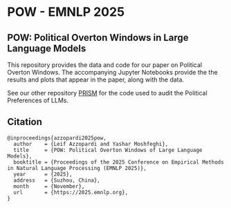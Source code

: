 # POW - EMNLP 2025

## POW: Political Overton Windows in Large Language Models

This repository provides the data and code for our paper on Political Overton Windows. The accompanying Jupyter Notebooks provide the the results and plots that appear in the paper, along with the data.

See our other repository [PRISM](https://github.com/CIS-PHAWM/PRISM) for the code used to audit the Political Preferences of LLMs.


## Citation

```
@inproceedings{azzopardi2025pow,
  author    = {Leif Azzopardi and Yashar Moshfeghi},
  title     = {POW: Political Overton Windows of Large Language Models},
  booktitle = {Proceedings of the 2025 Conference on Empirical Methods in Natural Language Processing (EMNLP 2025)},
  year      = {2025},
  address   = {Suzhou, China},
  month     = {November},
  url       = {https://2025.emnlp.org},
}
```